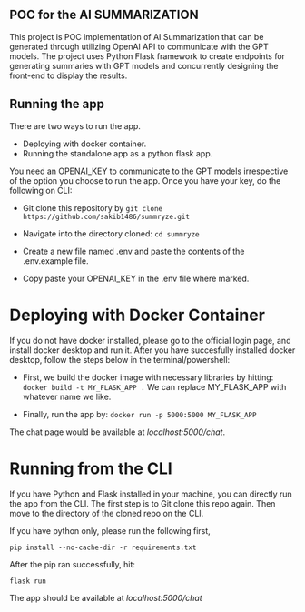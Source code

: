## POC for the AI SUMMARIZATION

This project is POC implementation of AI Summarization that can be generated through utilizing OpenAI API to communicate with the GPT models. The project uses Python Flask framework to create endpoints for generating summaries with GPT models and concurrently designing the front-end to display the results.

## Running the app

There are two ways to run the app.
- Deploying with docker container.
- Running the standalone app as a python flask app.

You need an OPENAI_KEY to communicate to the GPT models irrespective of the option you choose to run the app. Once you have your key, do the following on CLI:

- Git clone this repository by
`git clone https://github.com/sakib1486/summryze.git`

- Navigate into the directory cloned:
`cd summryze`

- Create a new file named .env and paste the contents of the .env.example file.

- Copy paste your OPENAI_KEY in the .env file where marked.


# Deploying with Docker Container

If you do not have docker installed, please go to the official login page, and install docker desktop and run it. After you have succesfully installed docker desktop, follow the steps below in the terminal/powershell:

- First, we build the docker image with necessary libraries by hitting:
`docker build -t MY_FLASK_APP .`
We can replace MY_FLASK_APP with whatever name we like.

- Finally, run the app by:
`docker run -p 5000:5000 MY_FLASK_APP`

The chat page would be available at _localhost:5000/chat_.

# Running from the CLI

If you have Python and Flask installed in your machine, you can directly run the app from the CLI. The first step is to Git clone this repo again. Then move to the directory of the cloned repo on the CLI.

If you have python only, please run the following first,

`pip install --no-cache-dir -r requirements.txt`

After the pip ran successfully, hit:

`flask run`

The app should be available at _localhost:5000/chat_